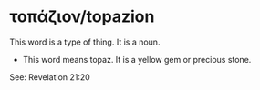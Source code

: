 # τοπάζιον/topazion
This word is a type of thing. It is a noun.

* This word means topaz. It is a yellow gem or precious stone.

See: Revelation 21:20
